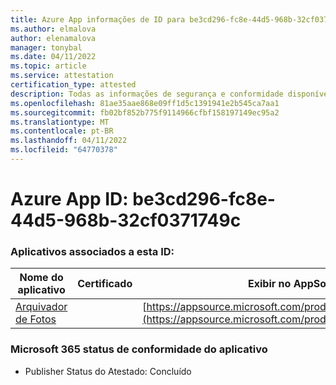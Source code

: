 ```yaml
---
title: Azure App informações de ID para be3cd296-fc8e-44d5-968b-32cf0371749c
ms.author: elmalova
author: elenamalova
manager: tonybal
ms.date: 04/11/2022
ms.topic: article
ms.service: attestation
certification_type: attested
description: Todas as informações de segurança e conformidade disponíveis para be3cd296-fc8e-44d5-968b-32cf0371749c.
ms.openlocfilehash: 81ae35aae868e09ff1d5c1391941e2b545ca7aa1
ms.sourcegitcommit: fb02bf852b775f9114966cfbf158197149ec95a2
ms.translationtype: MT
ms.contentlocale: pt-BR
ms.lasthandoff: 04/11/2022
ms.locfileid: "64770378"
---
```

# <a name="azure-app-id-be3cd296-fc8e-44d5-968b-32cf0371749c"></a>Azure App ID: be3cd296-fc8e-44d5-968b-32cf0371749c


### <a name="apps-associated-with-this-id"></a>Aplicativos associados a esta ID:
| **Nome do aplicativo** | **Certificado** | **Exibir no AppSource** |
|--------------|---------------|-----------------------|
| [Arquivador de Fotos](../forward/WA200003881.md) |  | [https://appsource.microsoft.com/product/office/WA200003881](https://appsource.microsoft.com/product/office/WA200003881) |

### <a name="microsoft-365-app-compliance-status"></a>Microsoft 365 status de conformidade do aplicativo
- Publisher Status do Atestado: Concluído
